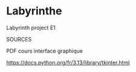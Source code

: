 # Labyrinthe
Labyrinth project E1

SOURCES

PDF cours interface graphique

https://docs.python.org/fr/3.13/library/tkinter.html
